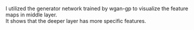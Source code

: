 I utilized the generator network trained by wgan-gp to visualize the feature maps in middle layer.  
It shows that the deeper layer has more specific features.
